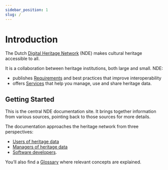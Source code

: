 ```yaml
---
sidebar_position: 1
slug: /
---
```


# Introduction

The Dutch [Digital Heritage Network](https://netwerkdigitaalerfgoed.nl/en) (NDE) makes cultural heritage accessible to all.

It is a collaboration between heritage institutions, both large and small. NDE:

* publishes [Requirements](requirements.md) and best practices that improve interoperability   
* offers [Services](services/index.md) that help you manage, use and share heritage data.

## Getting Started

This is the central NDE documentation site. 
It brings together information from various sources, pointing back to those sources for more details. 

The documentation approaches the heritage network from three perspectives:

* [Users of heritage data](use/index.md)
* [Managers of heritage data](publish/index.md)
* [Software developers](build/index.md).

You’ll also find a [Glossary](glossary.md) where relevant concepts are explained.
